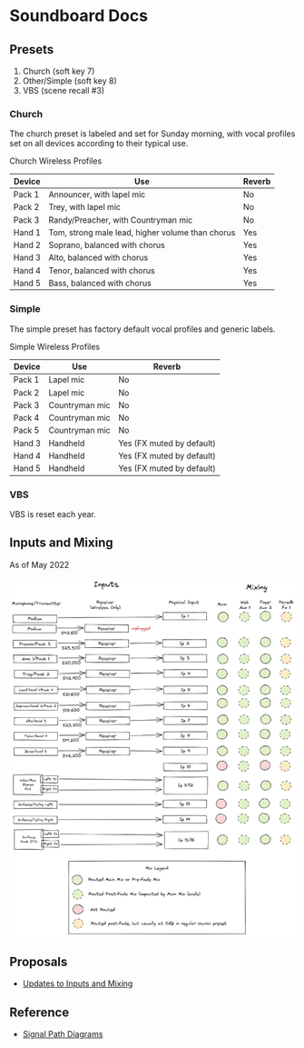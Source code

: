 # Soundboard Docs

## Presets

1. Church (soft key 7)
2. Other/Simple (soft key 8)
3. VBS (scene recall #3)

### Church

The church preset is labeled and set for Sunday morning, with vocal profiles set on all devices according to their typical use.

Church Wireless Profiles

| Device | Use | Reverb |
| --- | --- | --- |
| Pack 1 | Announcer, with lapel mic | No |
| Pack 2 | Trey, with lapel mic | No |
| Pack 3 | Randy/Preacher, with Countryman mic | No |
| Hand 1 | Tom, strong male lead, higher volume than chorus | Yes |
| Hand 2 | Soprano, balanced with chorus | Yes |
| Hand 3 | Alto, balanced with chorus | Yes |
| Hand 4 | Tenor, balanced with chorus | Yes |
| Hand 5 | Bass, balanced with chorus | Yes |

### Simple

The simple preset has factory default vocal profiles and generic labels.

Simple Wireless Profiles

| Device | Use | Reverb |
| --- | --- | --- |
| Pack 1 | Lapel mic | No |
| Pack 2 | Lapel mic | No |
| Pack 3 | Countryman mic | No |
| Pack 4 | Countryman mic | No |
| Pack 5 | Countryman mic | No |
| Hand 3 | Handheld | Yes (FX muted by default) |
| Hand 4 | Handheld | Yes (FX muted by default) |
| Hand 5 | Handheld | Yes (FX muted by default) |

### VBS

VBS is reset each year.

## Inputs and Mixing

As of May 2022

![Inputs and Mixing](img/inputs-and-mixing.excalidraw.png)

## Proposals

- [Updates to Inputs and Mixing](./proposed-updates/)

## Reference

- [Signal Path Diagrams](https://support.allen-heath.com/hc/en-gb/articles/4402940459537-SQ-Basic-Signal-Path-Diagrams-Input-Group-LR-Aux-Matrix)
